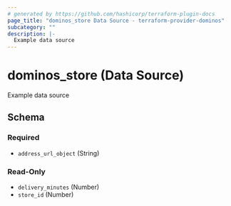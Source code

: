 ```yaml
---
# generated by https://github.com/hashicorp/terraform-plugin-docs
page_title: "dominos_store Data Source - terraform-provider-dominos"
subcategory: ""
description: |-
  Example data source
---
```


# dominos_store (Data Source)

Example data source



<!-- schema generated by tfplugindocs -->
## Schema

### Required

- `address_url_object` (String)

### Read-Only

- `delivery_minutes` (Number)
- `store_id` (Number)


